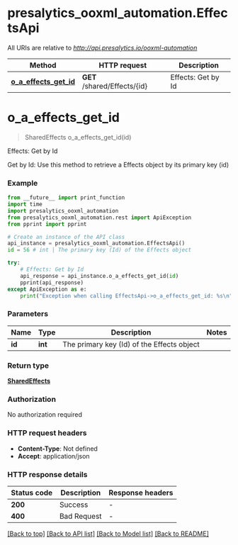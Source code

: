 # presalytics_ooxml_automation.EffectsApi

All URIs are relative to *http://api.presalytics.io/ooxml-automation*

Method | HTTP request | Description
------------- | ------------- | -------------
[**o_a_effects_get_id**](EffectsApi.md#o_a_effects_get_id) | **GET** /shared/Effects/{id} | Effects: Get by Id


# **o_a_effects_get_id**
> SharedEffects o_a_effects_get_id(id)

Effects: Get by Id

Get by Id: Use this method to retrieve a Effects object by its primary key (id)

### Example

```python
from __future__ import print_function
import time
import presalytics_ooxml_automation
from presalytics_ooxml_automation.rest import ApiException
from pprint import pprint

# Create an instance of the API class
api_instance = presalytics_ooxml_automation.EffectsApi()
id = 56 # int | The primary key (Id) of the Effects object

try:
    # Effects: Get by Id
    api_response = api_instance.o_a_effects_get_id(id)
    pprint(api_response)
except ApiException as e:
    print("Exception when calling EffectsApi->o_a_effects_get_id: %s\n" % e)
```

### Parameters

Name | Type | Description  | Notes
------------- | ------------- | ------------- | -------------
 **id** | **int**| The primary key (Id) of the Effects object | 

### Return type

[**SharedEffects**](SharedEffects.md)

### Authorization

No authorization required

### HTTP request headers

 - **Content-Type**: Not defined
 - **Accept**: application/json

### HTTP response details
| Status code | Description | Response headers |
|-------------|-------------|------------------|
**200** | Success |  -  |
**400** | Bad Request |  -  |

[[Back to top]](#) [[Back to API list]](../README.md#documentation-for-api-endpoints) [[Back to Model list]](../README.md#documentation-for-models) [[Back to README]](../README.md)


